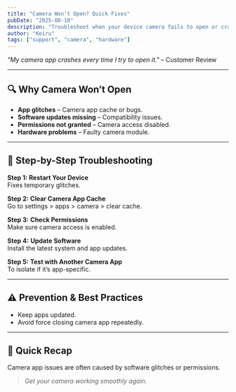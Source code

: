 ```yaml
---
title: "Camera Won’t Open? Quick Fixes"
pubDate: "2025-08-10"
description: "Troubleshoot when your device camera fails to open or crashes."
author: "Keiru"
tags: ["support", "camera", "hardware"]
---
```


_"My camera app crashes every time I try to open it."_ – Customer Review

---

## 🔍 Why Camera Won’t Open

- **App glitches** – Camera app cache or bugs.
- **Software updates missing** – Compatibility issues.
- **Permissions not granted** – Camera access disabled.
- **Hardware problems** – Faulty camera module.

---

## 🧭 Step-by-Step Troubleshooting

**Step 1:** **Restart Your Device**  
Fixes temporary glitches.

**Step 2:** **Clear Camera App Cache**  
Go to settings > apps > camera > clear cache.

**Step 3:** **Check Permissions**  
Make sure camera access is enabled.

**Step 4:** **Update Software**  
Install the latest system and app updates.

**Step 5:** **Test with Another Camera App**  
To isolate if it’s app-specific.

---

## ⚠️ Prevention & Best Practices

- Keep apps updated.
- Avoid force closing camera app repeatedly.

---

## 📌 Quick Recap

Camera app issues are often caused by software glitches or permissions.  
> _Get your camera working smoothly again._

